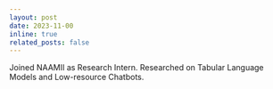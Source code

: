 ```yaml
---
layout: post
date: 2023-11-00 
inline: true
related_posts: false
---
```


Joined NAAMII as Research Intern. Researched on Tabular Language Models and Low-resource Chatbots.
